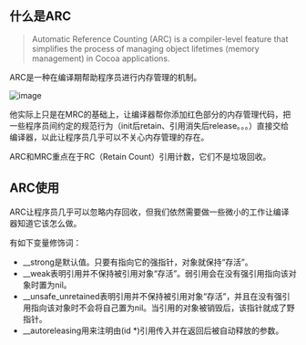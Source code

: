 ## 什么是ARC
> Automatic Reference Counting (ARC) is a compiler-level feature that simplifies the process of managing object lifetimes (memory management) in Cocoa applications.

ARC是一种在编译期帮助程序员进行内存管理的机制。

![image](https://developer.apple.com/library/content/releasenotes/ObjectiveC/RN-TransitioningToARC/Art/ARC_Illustration.jpg)

他实际上只是在MRC的基础上，让编译器帮你添加红色部分的内存管理代码，把一些程序员间约定的规范行为（init后retain、引用消失后release。。。）直接交给编译器，以此让程序员几乎可以不关心内存管理的存在。

ARC和MRC重点在于RC（Retain Count）引用计数，它们不是垃圾回收。

## ARC使用

ARC让程序员几乎可以忽略内存回收，但我们依然需要做一些微小的工作让编译器知道它该怎么做。

有如下变量修饰词：

* __strong是默认值。只要有指向它的强指针，对象就保持“存活”。
* __weak表明引用并不保持被引用对象“存活”。弱引用会在没有强引用指向该对象时置为nil。
* __unsafe_unretained表明引用并不保持被引用对象“存活”，并且在没有强引用指向该对象时不会将自己置为nil。当引用的对象被销毁后，该指针就成了野指针。
* __autoreleasing用来注明由(id *)引用传入并在返回后被自动释放的参数。